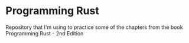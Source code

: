 # Programming Rust

Repository that I'm using to practice some of the chapters from the book Programming Rust - 2nd Edition
